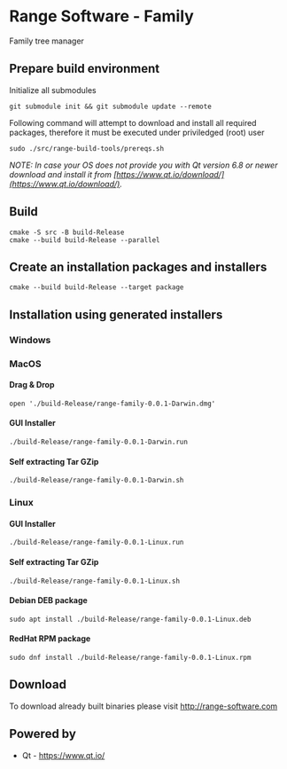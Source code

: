 # Range Software - Family
Family tree manager

## Prepare build environment
Initialize all submodules
```
git submodule init && git submodule update --remote
```
Following command will attempt to download and install all required packages, therefore it must be executed under priviledged (root) user
```
sudo ./src/range-build-tools/prereqs.sh
```
_NOTE: In case your OS does not provide you with Qt version 6.8 or newer download and install it from [https://www.qt.io/download/](https://www.qt.io/download/)._
## Build
```
cmake -S src -B build-Release
cmake --build build-Release --parallel
```
## Create an installation packages and installers
```
cmake --build build-Release --target package
```
## Installation using generated installers
### Windows

### MacOS
#### Drag & Drop
```
open './build-Release/range-family-0.0.1-Darwin.dmg'
```
#### GUI Installer
```
./build-Release/range-family-0.0.1-Darwin.run
```
#### Self extracting Tar GZip
```
./build-Release/range-family-0.0.1-Darwin.sh
```
### Linux
#### GUI Installer
```
./build-Release/range-family-0.0.1-Linux.run
```
#### Self extracting Tar GZip
```
./build-Release/range-family-0.0.1-Linux.sh
```
#### Debian DEB package
```
sudo apt install ./build-Release/range-family-0.0.1-Linux.deb
```
#### RedHat RPM package
```
sudo dnf install ./build-Release/range-family-0.0.1-Linux.rpm
```

## Download
To download already built binaries please visit http://range-software.com

## Powered by

* Qt - https://www.qt.io/

